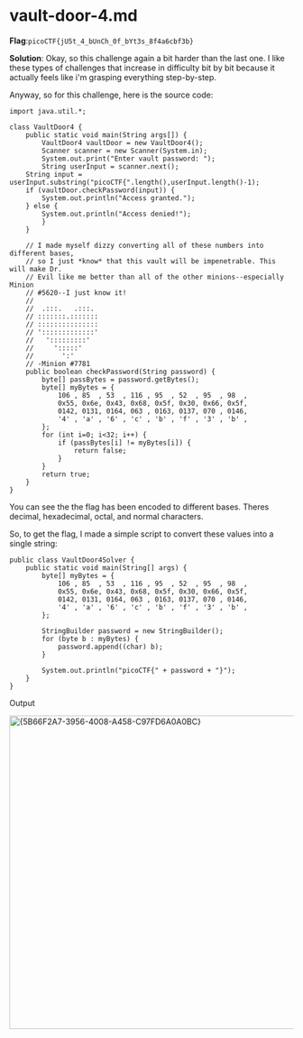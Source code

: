 # vault-door-4.md
__Flag__:`picoCTF{jU5t_4_bUnCh_0f_bYt3s_8f4a6cbf3b}`

__Solution__: Okay, so this challenge again a bit harder than the last one. I like these types of challenges that increase in difficulty bit by bit because it actually feels like i'm grasping everything
step-by-step.

Anyway, so for this challenge, here is the source code:
```
import java.util.*;

class VaultDoor4 {
    public static void main(String args[]) {
        VaultDoor4 vaultDoor = new VaultDoor4();
        Scanner scanner = new Scanner(System.in);
        System.out.print("Enter vault password: ");
        String userInput = scanner.next();
	String input = userInput.substring("picoCTF{".length(),userInput.length()-1);
	if (vaultDoor.checkPassword(input)) {
	    System.out.println("Access granted.");
	} else {
	    System.out.println("Access denied!");
        }
    }

    // I made myself dizzy converting all of these numbers into different bases,
    // so I just *know* that this vault will be impenetrable. This will make Dr.
    // Evil like me better than all of the other minions--especially Minion
    // #5620--I just know it!
    //
    //  .:::.   .:::.
    // :::::::.:::::::
    // :::::::::::::::
    // ':::::::::::::'
    //   ':::::::::'
    //     ':::::'
    //       ':'
    // -Minion #7781
    public boolean checkPassword(String password) {
        byte[] passBytes = password.getBytes();
        byte[] myBytes = {
            106 , 85  , 53  , 116 , 95  , 52  , 95  , 98  ,
            0x55, 0x6e, 0x43, 0x68, 0x5f, 0x30, 0x66, 0x5f,
            0142, 0131, 0164, 063 , 0163, 0137, 070 , 0146,
            '4' , 'a' , '6' , 'c' , 'b' , 'f' , '3' , 'b' ,
        };
        for (int i=0; i<32; i++) {
            if (passBytes[i] != myBytes[i]) {
                return false;
            }
        }
        return true;
    }
}
```

You can see the the flag has been encoded to different bases. Theres decimal, hexadecimal, octal, and normal characters. 

So, to get the flag, I made a simple script to convert these values into a single string:
```
public class VaultDoor4Solver {
    public static void main(String[] args) {
        byte[] myBytes = {
            106 , 85  , 53  , 116 , 95  , 52  , 95  , 98  ,
            0x55, 0x6e, 0x43, 0x68, 0x5f, 0x30, 0x66, 0x5f,
            0142, 0131, 0164, 063 , 0163, 0137, 070 , 0146,
            '4' , 'a' , '6' , 'c' , 'b' , 'f' , '3' , 'b' ,
        };

        StringBuilder password = new StringBuilder();
        for (byte b : myBytes) {
            password.append((char) b);
        }

        System.out.println("picoCTF{" + password + "}");
    }
}
```

Output

<img width="556" alt="{5B66F2A7-3956-4008-A458-C97FD6A0A0BC}" src="https://github.com/user-attachments/assets/8bb58596-f6f0-483f-a875-0202cb296cbe">


